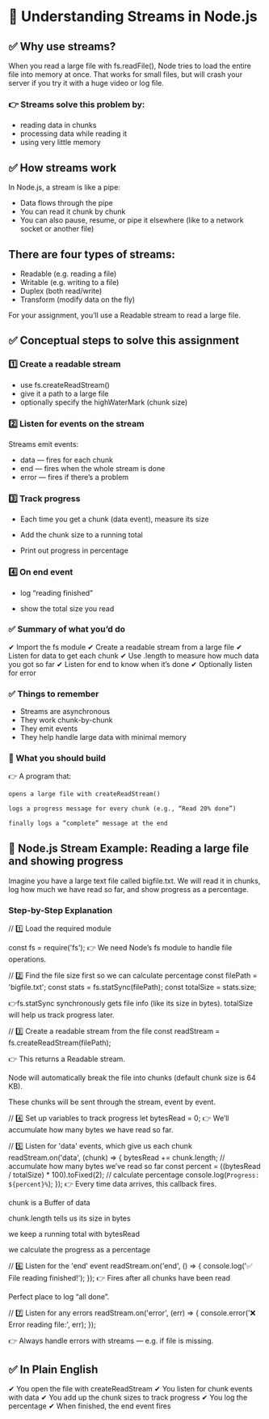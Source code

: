 # 🚀 Understanding Streams in Node.js

## ✅ Why use streams?

When you read a large file with fs.readFile(), Node tries to load the entire file into memory at once.
That works for small files, but will crash your server if you try it with a huge video or log file.

### 👉 Streams solve this problem by:

- reading data in chunks
- processing data while reading it
- using very little memory

## ✅ How streams work

In Node.js, a stream is like a pipe:

- Data flows through the pipe
- You can read it chunk by chunk
- You can also pause, resume, or pipe it elsewhere (like to a network socket or another file)

## There are four types of streams:

- Readable (e.g. reading a file)
- Writable (e.g. writing to a file)
- Duplex (both read/write)
- Transform (modify data on the fly)

For your assignment, you’ll use a Readable stream to read a large file.

## ✅ Conceptual steps to solve this assignment

### 1️⃣ Create a readable stream

- use fs.createReadStream()
- give it a path to a large file
- optionally specify the highWaterMark (chunk size)

### 2️⃣ Listen for events on the stream

Streams emit events:

- data — fires for each chunk
- end — fires when the whole stream is done
- error — fires if there’s a problem

### 3️⃣ Track progress

- Each time you get a chunk (data event), measure its size

- Add the chunk size to a running total

- Print out progress in percentage

### 4️⃣ On end event

- log “reading finished”

- show the total size you read

### ✅ Summary of what you’d do

✔ Import the fs module
✔ Create a readable stream from a large file
✔ Listen for data to get each chunk
✔ Use .length to measure how much data you got so far
✔ Listen for end to know when it’s done
✔ Optionally listen for error

### ✅ Things to remember

- Streams are asynchronous
- They work chunk-by-chunk
- They emit events
- They help handle large data with minimal memory

### 🚀 What you should build

👉 A program that:

```txt
opens a large file with createReadStream()

logs a progress message for every chunk (e.g., “Read 20% done”)

finally logs a “complete” message at the end
```

## 🚀 Node.js Stream Example: Reading a large file and showing progress

Imagine you have a large text file called bigfile.txt.
We will read it in chunks, log how much we have read so far, and show progress as a percentage.

### Step-by-Step Explanation

// 1️⃣ Load the required module

const fs = require('fs');
👉 We need Node’s fs module to handle file operations.

// 2️⃣ Find the file size first so we can calculate percentage
const filePath = 'bigfile.txt';
const stats = fs.statSync(filePath);
const totalSize = stats.size;

👉fs.statSync synchronously gets file info (like its size in bytes).
totalSize will help us track progress later.

// 3️⃣ Create a readable stream from the file
const readStream = fs.createReadStream(filePath);

👉
This returns a Readable stream.

Node will automatically break the file into chunks (default chunk size is 64 KB).

These chunks will be sent through the stream, event by event.

// 4️⃣ Set up variables to track progress
let bytesRead = 0;
👉 We’ll accumulate how many bytes we have read so far.

// 5️⃣ Listen for 'data' events, which give us each chunk
readStream.on('data', (chunk) => {
bytesRead += chunk.length; // accumulate how many bytes we’ve read so far
const percent = ((bytesRead / totalSize) \* 100).toFixed(2); // calculate percentage
console.log(`Progress: ${percent}%`);
});
👉
Every time data arrives, this callback fires.

chunk is a Buffer of data

chunk.length tells us its size in bytes

we keep a running total with bytesRead

we calculate the progress as a percentage

// 6️⃣ Listen for the 'end' event
readStream.on('end', () => {
console.log('✅ File reading finished!');
});
👉
Fires after all chunks have been read

Perfect place to log “all done”.

// 7️⃣ Listen for any errors
readStream.on('error', (err) => {
console.error('❌ Error reading file:', err);
});

👉 Always handle errors with streams — e.g. if file is missing.

## ✅ In Plain English

✔ You open the file with createReadStream
✔ You listen for chunk events with data
✔ You add up the chunk sizes to track progress
✔ You log the percentage
✔ When finished, the end event fires
